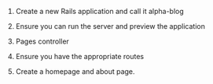 1. Create a new Rails application and call it alpha-blog

2. Ensure you can run the server and preview the application

3. Pages controller

4. Ensure you have the appropriate routes

5. Create a homepage and about page.